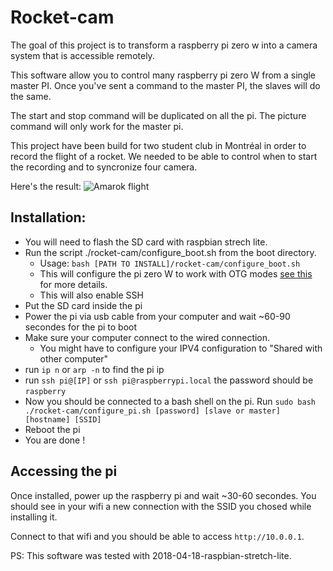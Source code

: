 # Rocket-cam

The goal of this project is to transform a raspberry pi zero w into a camera system that is 
accessible remotely.

This software allow you to control many raspberry pi zero W from a single master PI.
Once you've sent a command to the master PI, the slaves will do the same.

The start and stop command will be duplicated on all the pi.
The picture command will only work for the master pi.

This project have been build for two student club in Montréal in order to record the flight of a rocket.
We needed to be able to control when to start the recording and to syncronize four camera.

Here's the result:
![Amarok flight](amarok.gif)


## Installation:

- You will need to flash the SD card with raspbian strech lite.
- Run the script ./rocket-cam/configure_boot.sh from the boot directory.
  - Usage: `bash [PATH TO INSTALL]/rocket-cam/configure_boot.sh`
  - This will configure the pi zero W to work with OTG modes [see this](https://gist.github.com/gbaman/975e2db164b3ca2b51ae11e45e8fd40a) for more details.
  - This will also enable SSH
- Put the SD card inside the pi
- Power the pi via usb cable from your computer and wait ~60-90 secondes for the pi to boot
- Make sure your computer connect to the wired connection.
  - You might have to configure your IPV4 configuration to "Shared with other computer"
- run `ip n` or `arp -n` to find the pi ip
- run `ssh pi@[IP]` or `ssh pi@raspberrypi.local` the password should be `raspberry`
- Now you should be connected to a bash shell on the pi. Run `sudo bash ./rocket-cam/configure_pi.sh [password] [slave or master] [hostname] [SSID]`
- Reboot the pi
- You are done ! 

## Accessing the pi

Once installed, power up the raspberry pi and wait ~30-60 secondes.
You should see in your wifi a new connection with the SSID you chosed while installing it.

Connect to that wifi and you should be able to access `http://10.0.0.1`.


PS:
This software was tested with 2018-04-18-raspbian-stretch-lite.
